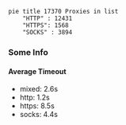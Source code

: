 
```mermaid
pie title 17370 Proxies in list
    "HTTP" : 12431
    "HTTPS": 1568
    "SOCKS" : 3894
```

### Some Info
#### Average Timeout

- mixed: 2.6s
- http: 1.2s
- https: 8.5s
- socks: 4.4s